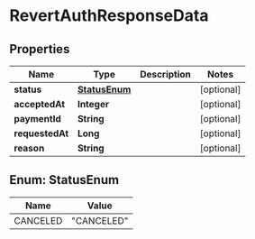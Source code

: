 
# RevertAuthResponseData

## Properties
Name | Type | Description | Notes
------------ | ------------- | ------------- | -------------
**status** | [**StatusEnum**](#StatusEnum) |  |  [optional]
**acceptedAt** | **Integer** |  |  [optional]
**paymentId** | **String** |  |  [optional]
**requestedAt** | **Long** |  |  [optional]
**reason** | **String** |  |  [optional]



<a name="StatusEnum"></a>
## Enum: StatusEnum
Name | Value
---- | -----
CANCELED | &quot;CANCELED&quot;



